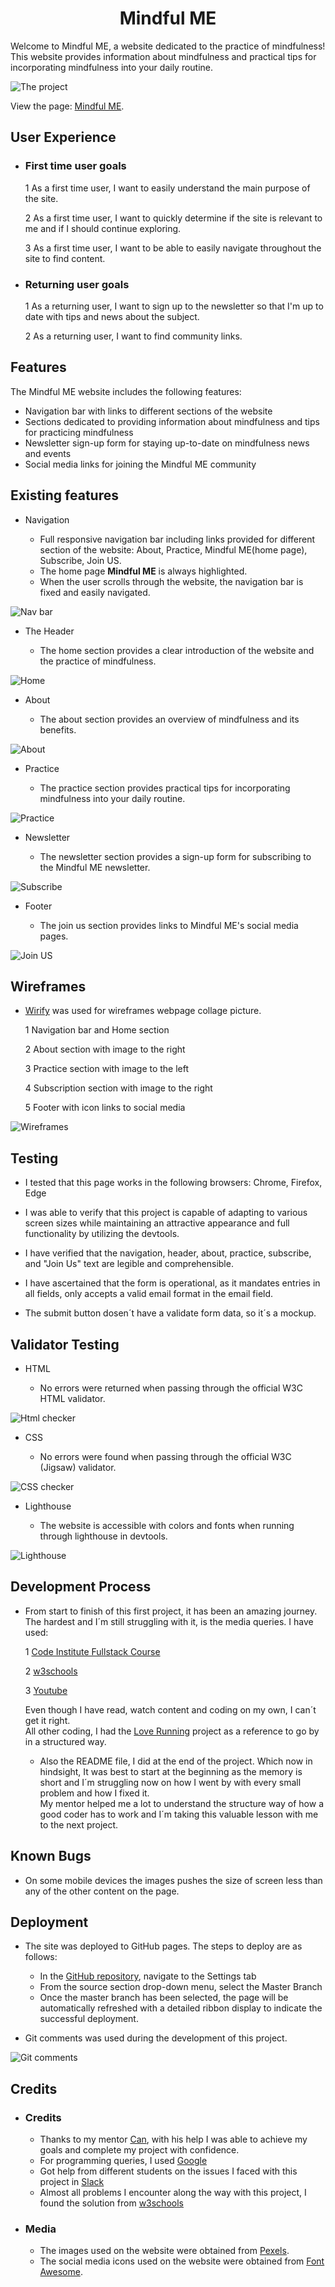 <h1 align="center"><strong>Mindful ME</strong></h1>

Welcome to Mindful ME, a website dedicated to the practice of mindfulness!<br> 
This website provides information about mindfulness and practical tips for incorporating mindfulness into your daily routine.

![The project](/assets/images/website-mockup.png)

View the page: [Mindful ME](https://gambit81.github.io/Rillson/).

<h2>User Experience</h2>

*   <h3>First time user goals</h3>

    1   As a first time user, I want to easily understand the main purpose of the site. 

    2   As a first time user, I want to quickly determine if the site is relevant to me and if I should continue exploring.

    3   As a first time user, I want to be able to easily navigate throughout the site to find content.

*   <h3>Returning user goals</h3>

    1   As a returning user, I want to sign up to the newsletter so that I'm up to date with tips and news about the subject.

    2   As a returning user, I want to find community links.


<h2>Features</h2>

The Mindful ME website includes the following features:

* Navigation bar with links to different sections of the website
* Sections dedicated to providing information about mindfulness and tips for practicing mindfulness
* Newsletter sign-up form for staying up-to-date on mindfulness news and events
* Social media links for joining the Mindful ME community

<h2>Existing features</h2>

* Navigation

    * Full responsive navigation bar including links provided for different section of the website: About, Practice, Mindful ME(home page), Subscribe, Join US.
    * The home page <strong>Mindful ME</strong> is always highlighted.
    * When the user scrolls through the website, the navigation bar is fixed and easily navigated.

![Nav bar](/assets/images/nav-bar.png)

* The Header

    * The home section provides a clear introduction of the website and the practice of mindfulness.

![Home](/assets/images/home-section.png)

* About

    * The about section provides an overview of mindfulness and its benefits.

![About](/assets/images/about-section.png)

* Practice

    * The practice section provides practical tips for incorporating mindfulness into your daily routine.

![Practice](/assets/images/practice-section.png)

* Newsletter

    * The newsletter section provides a sign-up form for subscribing to the Mindful ME newsletter.

![Subscribe](/assets/images/news-section.png)

* Footer

    * The join us section provides links to Mindful ME's social media pages.

![Join US](/assets/images/footer-section.png)

<h2>Wireframes</h2>

* [Wirify](https://www.wirify.com/) was used for wireframes webpage collage picture.
    
    1   Navigation bar and Home section
    
    2   About section with image to the right
    
    3   Practice section with image to the left
    
    4   Subscription section with image to the right
    
    5   Footer with icon links to social media

![Wireframes](/assets/images/wireframes.png)

<h2>Testing</h2>

*   I tested that this page works in the following browsers: Chrome, Firefox, Edge

*   I was able to verify that this project is capable of adapting to various screen sizes while maintaining an attractive appearance and full functionality by utilizing the devtools.

*   I have verified that the navigation, header, about, practice, subscribe, and "Join Us" text are legible and comprehensible.

*   I have ascertained that the form is operational, as it mandates entries in all fields, only accepts a valid email format in the email field. 

*   The submit button dosen´t have a validate form data, so it´s a mockup.

<h2>Validator Testing</h2>

* HTML  

    * No errors were returned when passing through the official W3C HTML validator.

![Html checker](/assets/images/html-checker.png)

* CSS

    * No errors were found when passing through the official W3C (Jigsaw) validator.

![CSS checker](/assets/images/css-checker.png)

* Lighthouse

    * The website is accessible with colors and fonts when running through lighthouse in devtools.

![Lighthouse](/assets/images/lighthouse.png)

<h2>Development Process</h2>

*   From start to finish of this first project, it has been an amazing journey.<br> 
The hardest and I´m still struggling with it, is the media queries. I have used: 

    1   [Code Institute Fullstack Course](https://codeinstitute.net) 

    2   [w3schools](https://www.w3schools.com/css/css_rwd_mediaqueries.asp)

    3   [Youtube](https://www.youtube.com/watch?v=69IbzTWg5PM)

    Even though I have read, watch content and coding on my own, I can´t get it right.<br>
    All other coding, I had the [Love Running](https://github.com/Code-Institute-Solutions/readme-template/blob/master/README.md) project as a reference to go by in a structured way.
    
    *   Also the README file, I did at the end of the project. Which now in hindsight, It was best to start at the beginning as the memory is short and I´m struggling now on how I went by with every small problem and how I fixed it.<br> 
    My mentor helped me a lot to understand the structure way of how a good coder has to work and I´m taking this valuable lesson with me to the next project.

<h2>Known Bugs</h2>

*   On some mobile devices the images pushes the size of screen less than any of the other content on the page.

<h2>Deployment</h2>

* The site was deployed to GitHub pages. The steps to deploy are as follows:

    *   In the [GitHub repository](https://github.com/Gambit81/Rillson), navigate to the Settings tab
    *   From the source section drop-down menu, select the Master Branch
    *   Once the master branch has been selected, the page will be automatically refreshed with a detailed ribbon display to indicate the successful deployment.

*   Git comments was used during the development of this project.

![Git comments](/assets/images/git-comments.png)

<h2>Credits</h2>

*   <h3>Credits</h3>

    *   Thanks to my mentor [Can](https://www.linkedin.com/in/cansucullu?lipi=urn%3Ali%3Apage%3Ad_flagship3_profile_view_base_contact_details%3BLOvyGI67SAS8Yk8wpSvTfw%3D%3D), with his help I was able to achieve my goals and complete my project with confidence.
    *   For programming queries, I used [Google](https://www.google.com/)
    *   Got help from different students on the issues I faced with this project in [Slack](https://slack.com/)
    *   Almost all problems I encounter along the way with this project, I found the solution from [w3schools](https://www.w3schools.com/html/html_forms.asp)

*   <h3>Media</h3>

    *   The images used on the website were obtained from [Pexels](https://www.pexels.com/sv-se/sok/mindfulness/).
    *   The social media icons used on the website were obtained from [Font Awesome](https://fontawesome.com/).